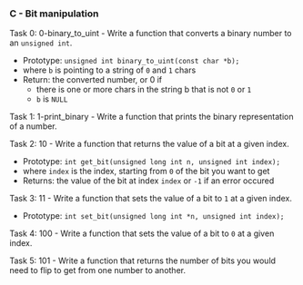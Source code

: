 ### C - Bit manipulation

Task 0: 0-binary_to_uint - Write a function that converts a binary number to an `unsigned int`.  
* Prototype: `unsigned int binary_to_uint(const char *b);`
* where `b` is pointing to a string of `0` and `1` chars
* Return: the converted number, or 0 if 
  * there is one or more chars in the string b that is not `0` or `1`
  * `b` is `NULL`

Task 1: 1-print_binary - Write a function that prints the binary representation of a number.

Task 2: 10 - Write a function that returns the value of a bit at a given index.  
* Prototype: `int get_bit(unsigned long int n, unsigned int index);`
* where `index` is the index, starting from `0` of the bit you want to get
* Returns: the value of the bit at index `index` or `-1` if an error occured

Task 3: 11 - Write a function that sets the value of a bit to `1` at a given index.  
* Prototype: `int set_bit(unsigned long int *n, unsigned int index);`

Task 4: 100  - Write a function that sets the value of a bit to `0` at a given index.

Task 5: 101 - Write a function that returns the number of bits you would need to flip to get from one number to another.
